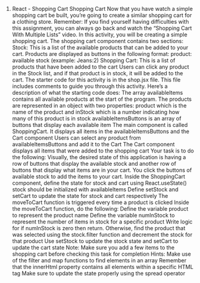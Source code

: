 1. React - Shopping Cart
Shopping Cart
Now that you have watch a simple shopping cart be built, you’re going to create a similar shopping cart for a clothing store.
Remember: If you find yourself having difficulties with this assignment, you can always go back and watch the “Shopping Cart With Multiple Lists” video.
In this activity, you will be creating a simple shopping cart. The shopping cart component contains two sections:
Stock: This is a list of the available products that can be added to your cart. Products are displayed as buttons in the following format: product: available stock (example: Jeans:2)
Shopping Cart: This is a list of products that have been added to the cart
Users can click any product in the Stock list, and if that product is in stock, it will be added to the cart.
The starter code for this activity is in the shop.jsx file. This file includes comments to guide you through this activity. Here’s a description of what the starting code does:
The array availableItems contains all available products at the start of the program. The products are represented in an object with two properties: product which is the name of the product and inStock which is a number indicating how many of this product is in stock
availableItemsButtons is an array of buttons that display each available item
The main component is called ShoppingCart. It displays all items in the availableItemsButtons and the Cart component
Users can select any product from availableItemsButtons and add it to the Cart
The Cart component displays all items that were added to the shopping cart
Your task is to do the following:
Visually, the desired state of this application is having a row of buttons that display the available stock and another row of buttons that display what items are in your cart. You click the buttons of available stock to add the items to your cart.
Inside the ShoppingCart component, define the state for stock and cart using React.useState()
stock should be initialized with availableItems
Define setStock and setCart to update the state for stock and cart respectively
The moveToCart function is triggered every time a product is clicked
Inside the moveToCart function, do the following:
Define the variable product to represent the product name
Define the variable numInStock to represent the number of items in stock for a specific product
Write logic for if numInStock is zero then return. Otherwise, find the product that was selected using the stock.filter function and decrement the stock for that product
Use setStock to update the stock state and setCart to update the cart state
Note: Make sure you add a few items to the shopping cart before checking this task for completion
Hints:
Make use of the filter and map functions to find elements in an array
Remember that the innerHtml property contains all elements within a specific HTML tag
Make sure to update the state properly using the spread operator